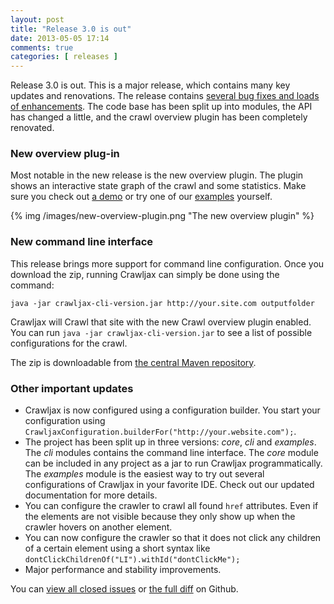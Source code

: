 ```yaml
---
layout: post
title: "Release 3.0 is out"
date: 2013-05-05 17:14
comments: true
categories: [ releases ]
---
```

Release 3.0 is out. This is a major release, which contains many key updates and renovations. The release contains [several bug fixes and loads of enhancements](https://github.com/crawljax/crawljax/issues?milestone=3&state=closed). The code base has been split up into modules, the API has changed a little, and the crawl overview plugin has been completely renovated.

### New overview plug-in

Most notable in the new release is the new overview plugin. The plugin shows an interactive state graph of the crawl and some statistics. Make sure you check out [a demo](http://crawls.crawljax.com) or try one of our [examples](https://github.com/crawljax/crawljax/tree/master/examples) yourself.

{% img /images/new-overview-plugin.png  "The new overview plugin" %}

### New command line interface

This release brings more support for command line configuration. Once you download the zip, running Crawljax can simply be done using the command:

	java -jar crawljax-cli-version.jar http://your.site.com outputfolder
	
Crawljax will Crawl that site with the new Crawl overview plugin enabled. You can run `java -jar crawljax-cli-version.jar` to see a list of possible configurations for the crawl.

The zip is downloadable from [the central Maven repository](http://search.maven.org/#search%7Cga%7C1%7Cg%3A%22com.crawljax%22%20AND%20a%3A%22crawljax-cli%22).

### Other important updates

* Crawljax is now configured using a configuration builder. You start your configuration using `CrawljaxConfiguration.builderFor("http://your.website.com");`.
* The project has been split up in three versions: *core*, *cli* and *examples*. The *cli* modules contains the command line interface. The *core* module can be included in any project as a jar to run Crawljax programmatically. The *examples* module is the easiest way to try out several configurations of Crawljax in your favorite IDE. Check out our updated documentation for more details. 
* You can configure the crawler to crawl all found `href` attributes. Even if the elements are not visible because they only show up when the crawler hovers on another element.
* You can now configure the crawler so that it does not click any children of a certain element using a short syntax like `dontClickChildrenOf("LI").withId("dontClickMe");`
* Major performance and stability improvements.

You can [view all closed issues](https://github.com/crawljax/crawljax/issues?milestone=3&page=1&state=closed) or [the full diff](https://github.com/crawljax/crawljax/compare/crawljax-2.2...crawljax-3.0) on Github.